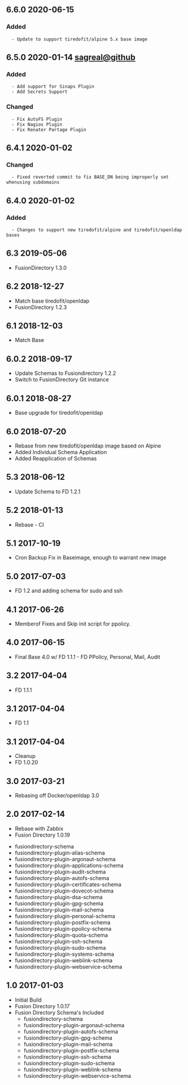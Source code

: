 ## 6.6.0 2020-06-15 <dave at tiredofit dot ca>

   ### Added
      - Update to support tiredofit/alpine 5.x base image


## 6.5.0 2020-01-14 <sagreal@github>

   ### Added
      - Add support for Sinaps Plugin
      - Add Secrets Support
 
   ### Changed
      - Fix AutoFS Plugin
      - Fix Nagios Plugin
      - Fix Renater Partage Plugin


## 6.4.1 2020-01-02 <dave at tiredofit dot ca>

   ### Changed
      - Fixed reverted commit to fix BASE_DN being improperly set whenusing subdomains


## 6.4.0 2020-01-02 <dave at tiredofit dot ca>

   ### Added
      - Changes to support new tiredofit/alpine and tiredofit/openldap bases


## 6.3 2019-05-06 <dave at tiredofit dot ca>

* FusionDirectory 1.3.0

## 6.2 2018-12-27 <dave at tiredofit dot ca>

* Match base tiredofit/openldap
* FusionDirectory 1.2.3

## 6.1 2018-12-03 <dave at tiredofit dot ca>

* Match Base

## 6.0.2 2018-09-17 <dave at tiredofit dot ca>

* Update Schemas to Fusiondirectory 1.2.2
* Switch to FusionDirectory Git instance

## 6.0.1 2018-08-27 <dave at tiredofit dot ca>

* Base upgrade for tiredofit/openldap

## 6.0 2018-07-20 <dave at tiredofit dot ca>

* Rebase from new tiredofit/openldap image based on Alpine
* Added Individual Schema Application
* Added Reapplication of Schemas 

## 5.3 2018-06-12 <dave at tiredofit dot ca>

* Update Schema to FD 1.2.1

## 5.2 2018-01-13 <dave at tiredofit dot ca>

* Rebase - CI

## 5.1 2017-10-19 <dave at tiredofit dot ca>

* Cron Backup Fix in Baseimage, enough to warrant new image

## 5.0 2017-07-03 <dave at tiredofit dot ca>

* FD 1.2 and adding schema for sudo and ssh

## 4.1 2017-06-26 <dave at tiredofit dot ca>

* Memberof Fixes and Skip init script for ppolicy.

## 4.0 2017-06-15 <dave at tiredofit dot ca>

* Final Base 4.0 w/ FD 1.1.1 - FD PPolicy, Personal, Mail, Audit

## 3.2 2017-04-04 <dave at tiredofit dot ca>

* FD 1.1.1

## 3.1 2017-04-04 <dave at tiredofit dot ca>

* FD 1.1

## 3.1 2017-04-04 <dave at tiredofit dot ca>

* Cleanup
* FD 1.0.20

## 3.0 2017-03-21 <dave at tiredofit dot ca>

* Rebasing off Docker/openldap 3.0

## 2.0 2017-02-14 <dave at tiredofit dot ca>

* Rebase with Zabbix
* Fusion Directory 1.0.19
 - fusiondirectory-schema
 - fusiondirectory-plugin-alias-schema
 - fusiondirectory-plugin-argonaut-schema
 - fusiondirectory-plugin-applications-schema
 - fusiondirectory-plugin-audit-schema
 - fusiondirectory-plugin-autofs-schema
 - fusiondirectory-plugin-certificates-schema
 - fusiondirectory-plugin-dovecot-schema
 - fusiondirectory-plugin-dsa-schema
 - fusiondirectory-plugin-gpg-schema
 - fusiondirectory-plugin-mail-schema
 - fusiondirectory-plugin-personal-schema
 - fusiondirectory-plugin-postfix-schema
 - fusiondirectory-plugin-ppolicy-schema
 - fusiondirectory-plugin-quota-schema
 - fusiondirectory-plugin-ssh-schema
 - fusiondirectory-plugin-sudo-schema
 - fusiondirectory-plugin-systems-schema
 - fusiondirectory-plugin-weblink-schema
 - fusiondirectory-plugin-webservice-schema
## 1.0 2017-01-03 <dave at tiredofit dot ca>

* Initial Build 
* Fusion Directory 1.0.17
* Fusion Directory Schema's Included
  -  fusiondirectory-schema
  -  fusiondirectory-plugin-argonaut-schema
  -  fusiondirectory-plugin-autofs-schema
  -  fusiondirectory-plugin-gpg-schema
  -  fusiondirectory-plugin-mail-schema
  -  fusiondirectory-plugin-postfix-schema
  -  fusiondirectory-plugin-ssh-schema
  -  fusiondirectory-plugin-sudo-schema
  -  fusiondirectory-plugin-weblink-schema
  -  fusiondirectory-plugin-webservice-schema
